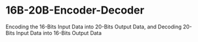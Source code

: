 # 16B-20B-Encoder-Decoder
Encoding the 16-Bits Input Data into 20-Bits Output Data, and Decoding 20-Bits Input Data into 16-Bits Output Data
